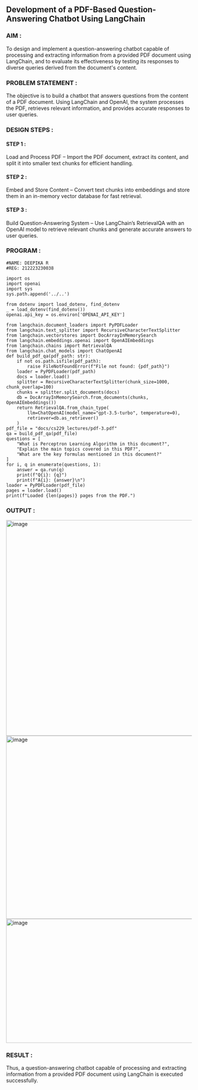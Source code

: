 ## Development of a PDF-Based Question-Answering Chatbot Using LangChain

### AIM :
To design and implement a question-answering chatbot capable of processing and extracting information from a provided PDF document using LangChain, and to evaluate its effectiveness by testing its responses to diverse queries derived from the document's content.

### PROBLEM STATEMENT :
The objective is to build a chatbot that answers questions from the content of a PDF document. Using LangChain and OpenAI, the system processes the PDF, retrieves relevant information, and provides accurate responses to user queries.

### DESIGN STEPS :
#### STEP 1 :
Load and Process PDF – Import the PDF document, extract its content, and split it into smaller text chunks for efficient handling.
#### STEP 2 :
Embed and Store Content – Convert text chunks into embeddings and store them in an in-memory vector database for fast retrieval.
#### STEP 3 :
Build Question-Answering System – Use LangChain’s RetrievalQA with an OpenAI model to retrieve relevant chunks and generate accurate answers to user queries.

### PROGRAM :
```
#NAME: DEEPIKA R
#REG: 212223230038

import os
import openai
import sys
sys.path.append('../..')

from dotenv import load_dotenv, find_dotenv
_ = load_dotenv(find_dotenv())
openai.api_key = os.environ['OPENAI_API_KEY']

from langchain.document_loaders import PyPDFLoader
from langchain.text_splitter import RecursiveCharacterTextSplitter
from langchain.vectorstores import DocArrayInMemorySearch
from langchain.embeddings.openai import OpenAIEmbeddings
from langchain.chains import RetrievalQA
from langchain.chat_models import ChatOpenAI
def build_pdf_qa(pdf_path: str):
    if not os.path.isfile(pdf_path):
        raise FileNotFoundError(f"File not found: {pdf_path}")
    loader = PyPDFLoader(pdf_path)
    docs = loader.load()
    splitter = RecursiveCharacterTextSplitter(chunk_size=1000, chunk_overlap=100)
    chunks = splitter.split_documents(docs)
    db = DocArrayInMemorySearch.from_documents(chunks, OpenAIEmbeddings())
    return RetrievalQA.from_chain_type(
        llm=ChatOpenAI(model_name="gpt-3.5-turbo", temperature=0),
        retriever=db.as_retriever()
    )
pdf_file = "docs/cs229_lectures/pdf-3.pdf"
qa = build_pdf_qa(pdf_file)
questions = [
    "What is Perceptron Learning Algorithm in this document?",
    "Explain the main topics covered in this PDF?",
    "What are the key formulas mentioned in this document?"
]
for i, q in enumerate(questions, 1):
    answer = qa.run(q)
    print(f"Q{i}: {q}")
    print(f"A{i}: {answer}\n")
loader = PyPDFLoader(pdf_file)
pages = loader.load()
print(f"Loaded {len(pages)} pages from the PDF.")

```
### OUTPUT :
<img width="1036" height="584" alt="image" src="https://github.com/user-attachments/assets/190c8e86-a9a7-44ab-9a38-ceb6c6930f1b" />
<img width="966" height="496" alt="image" src="https://github.com/user-attachments/assets/2ce395bc-ae64-4783-85e4-0474f172a366" />
<img width="801" height="336" alt="image" src="https://github.com/user-attachments/assets/f064d5f2-2134-434b-b1d5-8fed3f5073f8" />

### RESULT :
Thus, a question-answering chatbot capable of processing and extracting information from a provided PDF document using LangChain is executed successfully.
